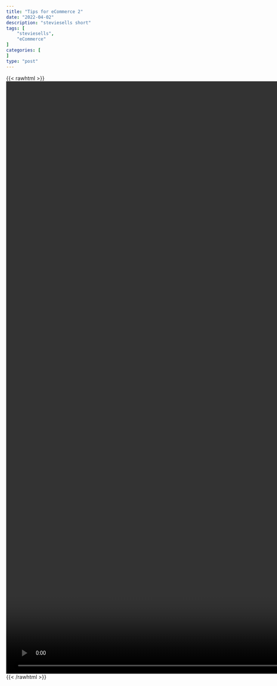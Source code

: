 ```yaml
---
title: "Tips for eCommerce 2"
date: "2022-04-02"
description: "steviesells short"
tags: [
    "steviesells",
    "eCommerce"
]
categories: [
]
type: "post"
---
```

{{< rawhtml >}}
    <video style="height:40vh;width:auto" overflow="hidden" controls>
        <source src="https://clips.dev00ps.com/steviesells/How%20I%20built%20a%20company%20that%20sold%20for%207%20figures%20in%20college.mp4" type="video/mp4"> 
    </video>
{{< /rawhtml >}}